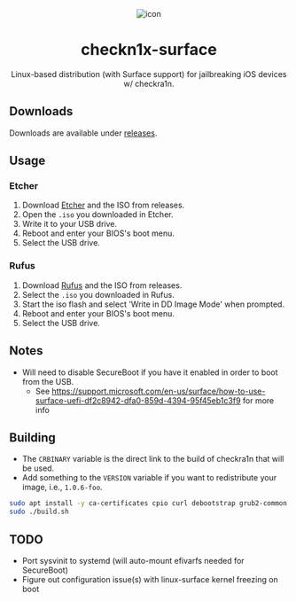 <div align="center">
    <picture>
        <source media="(prefers-color-scheme: dark)" srcset="icon_light.png">
        <img src="icon_dark.png" alt="icon">
    </picture>

# checkn1x-surface
Linux-based distribution (with Surface support) for jailbreaking iOS devices w/ checkra1n.
</div>

## Downloads
Downloads are available under [releases](https://github.com/l1ghtmann/checkn1x-surface/releases).

## Usage
### Etcher
1. Download [Etcher](https://etcher.io) and the ISO from releases.
2. Open the ``.iso`` you downloaded in Etcher.
3. Write it to your USB drive.
4. Reboot and enter your BIOS's boot menu.
5. Select the USB drive.

### Rufus
1. Download [Rufus](https://rufus.ie/en/) and the ISO from releases.
2. Select the ``.iso`` you downloaded in Rufus.
3. Start the iso flash and select 'Write in DD Image Mode' when prompted.
4. Reboot and enter your BIOS's boot menu.
5. Select the USB drive.

## Notes
- Will need to disable SecureBoot if you have it enabled in order to boot from the USB.
  - See https://support.microsoft.com/en-us/surface/how-to-use-surface-uefi-df2c8942-dfa0-859d-4394-95f45eb1c3f9 for more info

## Building
* The ``CRBINARY`` variable is the direct link to the build of checkra1n that will be used.
* Add something to the ``VERSION`` variable if you want to redistribute your image, i.e., ``1.0.6-foo``.

```sh
sudo apt install -y ca-certificates cpio curl debootstrap grub2-common grub-efi-amd64-bin grub-pc-bin gzip mtools tar xorriso xz-utils
sudo ./build.sh
```

## TODO
- Port sysvinit to systemd (will auto-mount efivarfs needed for SecureBoot)
- Figure out configuration issue(s) with linux-surface kernel freezing on boot

